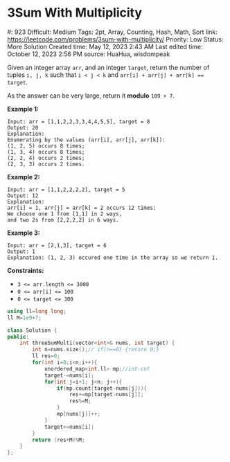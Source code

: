 # 3Sum With Multiplicity

#: 923
Difficult: Medium
Tags: 2pt, Array, Counting, Hash, Math, Sort
link: https://leetcode.com/problems/3sum-with-multiplicity/
Priority: Low
Status: More Solution
Created time: May 12, 2023 2:43 AM
Last edited time: October 12, 2023 2:56 PM
source: HuaHua, wisdompeak

Given an integer array `arr`, and an integer `target`, return the number of tuples `i, j, k` such that `i < j < k` and `arr[i] + arr[j] + arr[k] == target`.

As the answer can be very large, return it **modulo** `109 + 7`.

**Example 1:**

```
Input: arr = [1,1,2,2,3,3,4,4,5,5], target = 8
Output: 20
Explanation:
Enumerating by the values (arr[i], arr[j], arr[k]):
(1, 2, 5) occurs 8 times;
(1, 3, 4) occurs 8 times;
(2, 2, 4) occurs 2 times;
(2, 3, 3) occurs 2 times.

```

**Example 2:**

```
Input: arr = [1,1,2,2,2,2], target = 5
Output: 12
Explanation:
arr[i] = 1, arr[j] = arr[k] = 2 occurs 12 times:
We choose one 1 from [1,1] in 2 ways,
and two 2s from [2,2,2,2] in 6 ways.

```

**Example 3:**

```
Input: arr = [2,1,3], target = 6
Output: 1
Explanation: (1, 2, 3) occured one time in the array so we return 1.

```

**Constraints:**

- `3 <= arr.length <= 3000`
- `0 <= arr[i] <= 100`
- `0 <= target <= 300`

```cpp
using ll=long long;
ll M=1e9+7;

class Solution {
public:
    int threeSumMulti(vector<int>& nums, int target) {
        int n=nums.size();// if(n==0) {return 0;}
        ll res=0;
        for(int i=0;i<n;i++){
            unordered_map<int,ll> mp;//int-cnt
            target-=nums[i];
            for(int j=i+1; j<n; j++){
                if(mp.count(target-nums[j])){
                    res+=mp[target-nums[j]];
                    res%=M;
                }
                mp[nums[j]]++;
            }
            target+=nums[i];
        }
        return (res+M)%M;
    }
};
```